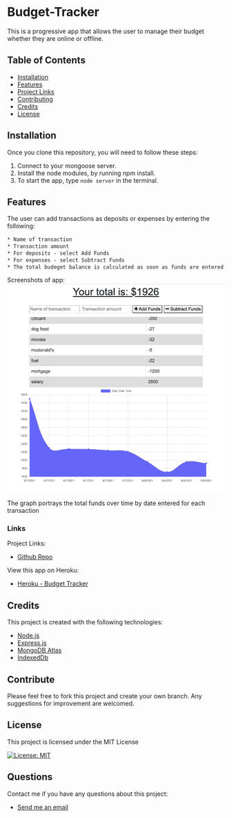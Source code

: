 # Budget-Tracker
This is a progressive app that allows the user to manage their budget whether they are online or offline.

## Table of Contents
  - [Installation](#installation)
  - [Features](#features)
  - [Project Links](#links)
  - [Contributing](#contributing)
  - [Credits](#credits)
  - [License](#license)

  ## Installation
  Once you clone this repository, you will need to follow these steps:
  1. Connect to your mongoose server. 
  2. Install the node modules, by running npm install.
  3. To start the app, type `node server` in the terminal.
  
  ## Features
  The user can add transactions as deposits or expenses by entering the following:

    * Name of transaction
    * Transaction amount
    * For deposits - select Add Funds
    * For expenses - select Subtract Funds
    * The total budeget balance is calculated as soon as funds are entered

  Screenshots of app:
  ![PWA Budget Tracker Screenshot](budget-tracker.png)

The graph portrays the total funds over time by date entered for each transaction
  ### Links
  Project Links:
  - [Github Repo](https://github.com/larafoster/Budget-Tracker) 

  View this app on Heroku:
  - [Heroku - Budget Tracker](https://budget-tracker-lara.herokuapp.com/)

  ## Credits 
  This project is created with the following technologies:
  - [Node.js](https://nodejs.org/en/) 
  - [Express.js](https://expressjs.com/) 
  - [MongoDB Atlas](https://cloud.mongodb.com/)
  - [IndexedDb](https://developer.mozilla.org/en-US/docs/Web/API/IndexedDB_API/Using_IndexedDB) 


  ## Contribute
   Please feel free to fork this project and create your own branch. Any suggestions for improvement are welcomed.

 ## License
 This project is licensed under the MIT License

 [![License: MIT](https://img.shields.io/badge/License-MIT-yellow.svg)](https://opensource.org/licenses/MIT)  
  
  ## Questions
  Contact me if you have any questions about this project:

  - [Send me an email](mailto:larafoster.dev@gmail.com)
